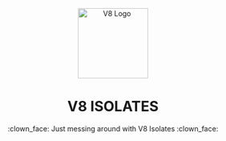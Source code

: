 <div align="center">
    <a href="#" target="_blank">
        <img src="https://upload.wikimedia.org/wikipedia/commons/thumb/3/3f/V8_JavaScript_engine_logo_2.svg/128px-V8_JavaScript_engine_logo_2.svg.png" alt="V8 Logo" width="140" height="140"></img>
    </a>
</div>

<h1 align="center">V8 ISOLATES</h1>

<p align="center">
:clown_face:  Just messing around with V8 Isolates  :clown_face:
</p>

